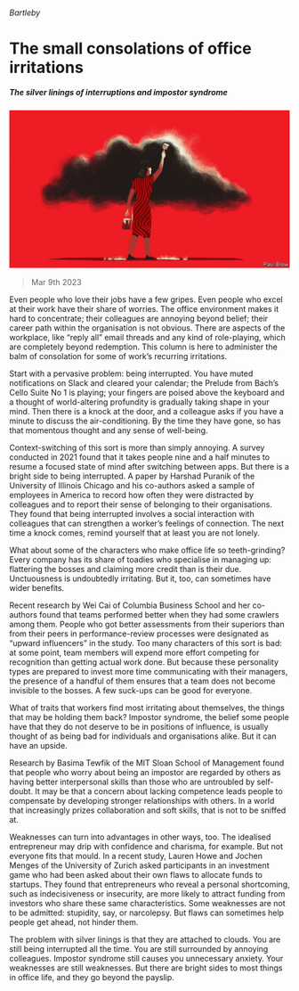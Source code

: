 ###### Bartleby

# The small consolations of office irritations 

##### The silver linings of interruptions and impostor syndrome 

![image](images/20230311_WBD002.jpg) 

> Mar 9th 2023 

Even people who love their jobs have a few gripes. Even people who excel at their work have their share of worries. The office environment makes it hard to concentrate; their colleagues are annoying beyond belief; their career path within the organisation is not obvious. There are aspects of the workplace, like “reply all” email threads and any kind of role-playing, which are completely beyond redemption. This column is here to administer the balm of consolation for some of work’s recurring irritations. 

Start with a pervasive problem: being interrupted. You have muted notifications on Slack and cleared your calendar; the Prelude from Bach’s Cello Suite No 1 is playing; your fingers are poised above the keyboard and a thought of world-altering profundity is gradually taking shape in your mind. Then there is a knock at the door, and a colleague asks if you have a minute to discuss the air-conditioning. By the time they have gone, so has that momentous thought and any sense of well-being. 

Context-switching of this sort is more than simply annoying. A survey conducted in 2021 found that it takes people nine and a half minutes to resume a focused state of mind after switching between apps. But there is a bright side to being interrupted. A paper by Harshad Puranik of the University of Illinois Chicago and his co-authors asked a sample of employees in America to record how often they were distracted by colleagues and to report their sense of belonging to their organisations. They found that being interrupted involves a social interaction with colleagues that can strengthen a worker’s feelings of connection. The next time a knock comes, remind yourself that at least you are not lonely. 

What about some of the characters who make office life so teeth-grinding? Every company has its share of toadies who specialise in managing up: flattering the bosses and claiming more credit than is their due. Unctuousness is undoubtedly irritating. But it, too, can sometimes have wider benefits. 

Recent research by Wei Cai of Columbia Business School and her co-authors found that teams performed better when they had some crawlers among them. People who got better assessments from their superiors than from their peers in performance-review processes were designated as “upward influencers” in the study. Too many characters of this sort is bad: at some point, team members will expend more effort competing for recognition than getting actual work done. But because these personality types are prepared to invest more time communicating with their managers, the presence of a handful of them ensures that a team does not become invisible to the bosses. A few suck-ups can be good for everyone. 

What of traits that workers find most irritating about themselves, the things that may be holding them back? Impostor syndrome, the belief some people have that they do not deserve to be in positions of influence, is usually thought of as being bad for individuals and organisations alike. But it can have an upside. 

Research by Basima Tewfik of the MIT Sloan School of Management found that people who worry about being an impostor are regarded by others as having better interpersonal skills than those who are untroubled by self-doubt. It may be that a concern about lacking competence leads people to compensate by developing stronger relationships with others. In a world that increasingly prizes collaboration and soft skills, that is not to be sniffed at. 

Weaknesses can turn into advantages in other ways, too. The idealised entrepreneur may drip with confidence and charisma, for example. But not everyone fits that mould. In a recent study, Lauren Howe and Jochen Menges of the University of Zurich asked participants in an investment game who had been asked about their own flaws to allocate funds to startups. They found that entrepreneurs who reveal a personal shortcoming, such as indecisiveness or insecurity, are more likely to attract funding from investors who share these same characteristics. Some weaknesses are not to be admitted: stupidity, say, or narcolepsy. But flaws can sometimes help people get ahead, not hinder them. 

The problem with silver linings is that they are attached to clouds. You are still being interrupted all the time. You are still surrounded by annoying colleagues. Impostor syndrome still causes you unnecessary anxiety. Your weaknesses are still weaknesses. But there are bright sides to most things in office life, and they go beyond the payslip. 






